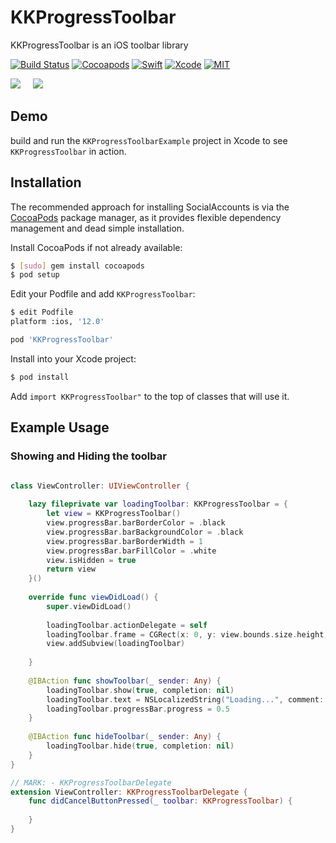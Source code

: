 # KKProgressToolbar

KKProgressToolbar is an iOS toolbar library

[![Build Status](https://travis-ci.org/aporat/KKProgressToolbar.svg?branch=master)](https://travis-ci.org/aporat/KKProgressToolbar)
[![Cocoapods](https://img.shields.io/cocoapods/v/KKProgressToolbar.svg)](https://cocoapods.org/pods/SwifterSwift)
[![Swift](https://img.shields.io/badge/Swift-5.0-orange.svg)](https://swift.org)
[![Xcode](https://img.shields.io/badge/Xcode-11.4-blue.svg)](https://developer.apple.com/xcode)
[![MIT](https://img.shields.io/badge/License-MIT-red.svg)](https://opensource.org/licenses/MIT)

![](https://github.com/aporat/KKProgressToolbar/raw/master/screenshots/iphone-1.png) 
&nbsp;&nbsp;&nbsp;
![](https://github.com/aporat/KKProgressToolbar/raw/master/screenshots/ipad-1.png) 


## Demo

build and run the `KKProgressToolbarExample` project in Xcode to see `KKProgressToolbar` in action.

## Installation

The recommended approach for installing SocialAccounts is via the [CocoaPods](http://cocoapods.org/) package manager, as it provides flexible dependency management and dead simple installation.

Install CocoaPods if not already available:

``` bash
$ [sudo] gem install cocoapods
$ pod setup
```

Edit your Podfile and add `KKProgressToolbar`:

``` bash
$ edit Podfile
platform :ios, '12.0'

pod 'KKProgressToolbar'
```

Install into your Xcode project:

``` bash
$ pod install
```

Add `import KKProgressToolbar"` to the top of classes that will use it.


## Example Usage

### Showing and Hiding the toolbar


``` swift

class ViewController: UIViewController {
    
    lazy fileprivate var loadingToolbar: KKProgressToolbar = {
        let view = KKProgressToolbar()
        view.progressBar.barBorderColor = .black
        view.progressBar.barBackgroundColor = .black
        view.progressBar.barBorderWidth = 1
        view.progressBar.barFillColor = .white
        view.isHidden = true
        return view
    }()
    
    override func viewDidLoad() {
        super.viewDidLoad()
        
        loadingToolbar.actionDelegate = self
        loadingToolbar.frame = CGRect(x: 0, y: view.bounds.size.height, width: view.bounds.size.width, height: 55)
        view.addSubview(loadingToolbar)
        
    }
    
    @IBAction func showToolbar(_ sender: Any) {
        loadingToolbar.show(true, completion: nil)
        loadingToolbar.text = NSLocalizedString("Loading...", comment: "")
        loadingToolbar.progressBar.progress = 0.5
    }
    
    @IBAction func hideToolbar(_ sender: Any) {
        loadingToolbar.hide(true, completion: nil)
    }
}

// MARK: - KKProgressToolbarDelegate
extension ViewController: KKProgressToolbarDelegate {
    func didCancelButtonPressed(_ toolbar: KKProgressToolbar) {
        
    }
}

```

